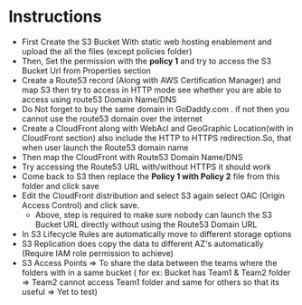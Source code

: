 # Instructions

- First Create the S3 Bucket With static web hosting enablement and upload the all the files (except policies folder)
- Then, Set the permission with the **policy 1** and try to access the S3 Bucket Url from Properties section
- Create a Route53 record (Along with AWS Certification Manager) and map S3 then try to access in HTTP mode see whether you are able to access using route53 Domain Name/DNS
- Do Not forget to buy the same domain in GoDaddy.com . if not then you cannot use the route53 domain over the internet
- Create a CloudFront along with WebAcl and GeoGraphic Location(with in CloudFront section) also include the HTTP to HTTPS redirection.So, that when user launch the Route53 domain name 
- Then map the CloudFront with Route53 Domain Name/DNS
- Try accessing the Route53 URL with/without HTTPS it should work
- Come back to S3 then replace the **Policy 1 with Policy 2** file from this folder and click save
- Edit the CloudFront distribution and select S3 again select OAC (Origin Access Control) and click save. 
  - Above, step is required to make sure nobody can launch the S3 Bucket URL directly without using the Route53 Domain URL
- In S3 Lifecycle Rules are automatically move to different storage options 
- S3 Replication does copy the data to different AZ's automatically (Require IAM role permission to achieve)
- S3 Access Points => To share the data between the teams where the folders with in a same bucket ( for ex: Bucket has Team1 & Team2 folder => Team2 cannot access Team1 folder and same for others so that its useful => Yet to test)